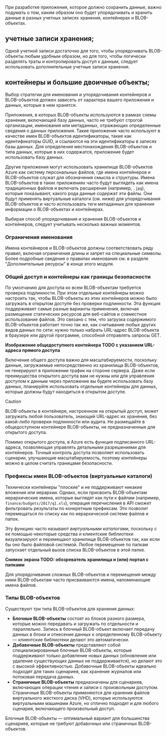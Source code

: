 При разработке приложения, которое должно сохранить данные, важно подумать о том, каким образом оно будет упорядочивать и хранить данные в разных учетных записях хранения, контейнерах и BLOB-объектах.

## <a name="storage-accounts"></a>учетные записи хранения;

Одной учетной записи достаточно для того, чтобы упорядочивать BLOB-объекты любым удобным образом, но для того, чтобы логически разделять траты и контролировать доступ к данным, следует использовать дополнительные учетные записи хранения.

## <a name="containers-and-blobs"></a>контейнеры и большие двоичные объекты;

Выбор стратегии для именования и упорядочивания контейнеров и BLOB-объектов должен зависеть от характера вашего приложения и данных, которые в нем хранятся.

Приложения, в которых BLOB-объекты используются в рамках схемы хранения, включающей базу данных, часто не требуют строгой организации, именования или метаданных, отражающих определенные сведения о данных приложения. Такие приложения часто используют в качестве имен BLOB-объектов идентификаторы, такие как идентификаторы GUID, и ссылаются на эти идентификаторы в записях базы данных. Для определения местонахождения BLOB-объектов и типа данных, которые в них содержатся, приложение будет использовать базу данных.

Другие приложения могут использовать хранилище BLOB-объектов Azure как систему персональных файлов, где имена контейнеров и BLOB-объектов служат для обозначения смысла и структуры. Имена BLOB-объектов в таких приложениях часто будут выглядеть как имена традиционных файлов и включать расширения (например, `.jpg`), которые показывают, какого рода данные содержат эти файлы. Они будут применять виртуальные каталоги (см. ниже) для упорядочивания BLOB-объектов и часто использовать теги метаданных для хранения информации о BLOB-объектах и контейнерах.

Выбирая способ упорядочивания и хранения BLOB-объектов и контейнеров, следует учитывать несколько важных моментов.

### <a name="naming-limitations"></a>Ограничения именования

Имена контейнеров и BLOB-объектов должны соответствовать ряду правил, включая ограничения длины и запрет на специальные символы. Более подробные сведения о правилах именования см. в разделе "Дополнительные ресурсы" в конце этого модуля.

### <a name="public-access-and-containers-as-security-boundaries"></a>Общий доступ и контейнеры как границы безопасности

По умолчанию для доступа ко всем BLOB-объектам требуется проверка подлинности. При этом отдельные контейнеры можно настроить так, чтобы BLOB-объекты из этих контейнеров можно было загружать в открытом доступе без проверки подлинности. Эта функция поддерживает самые разные варианты применения, включая размещение статических ресурсов для веб-сайтов и совместное использование файлов. Это связано с тем, что загрузка содержимого BLOB-объектов работает точно так же, как считывание любых других видов данных по сети: нужно только набрать URL-адрес BLOB-объекта в браузере или другой программе, способной отправлять запросы GET.

**Изображение общедоступного контейнера TODO с указанием URL-адреса прямого доступа**

Включение общего доступа важно для масштабируемости, поскольку данные, загружаемые непосредственно из хранилища BLOB-объектов, не генерируют в приложении трафик на стороне сервера. Даже если преимущества открытого доступа вам не нужны или для управления доступом к данным через приложение вы будете использовать базу данных, планируйте использовать отдельные контейнеры для данных, которые должны будут находиться в открытом доступе.

> [!CAUTION]
> BLOB-объекты в контейнере, настроенном на открытый доступ, может загружать любой пользователь, знающий URL-адрес их хранения, без какой-либо проверки подлинности или аудита. Не размещайте в общедоступном контейнере BLOB-объекты, не предназначенные для открытого доступа.

Помимо открытого доступа, в Azure есть функция подписанного URL-адреса, позволяющая управлять детальными разрешениями для контейнеров. Точный контроль доступа позволяет использовать сценарии, улучшающие масштабируемость, поэтому контейнеры можно в целом считать границами безопасности.

### <a name="blob-name-prefixes-virtual-directories"></a>Префиксы имен BLOB-объектов (виртуальные каталоги)

Технически контейнеры "плоские" и не поддерживают никакие вложения или иерархии. Однако, если присвоить BLOB-объектам иерархические имена, которые выглядят как пути к файлам (например, `finance/budgets/2017/q1.xls`), операция перечисления в API сможет фильтровать результаты по конкретным префиксам. Это позволит перемещаться по списку как по иерархической системе файлов и папок.

Эту функцию часто называют *виртуальными каталогами*, поскольку с ее помощью некоторые средства и клиентские библиотеки визуализируют и перемещают хранилище BLOB-объектов так, как если бы оно было файловой системой. Любое перемещение по папкам запускает отдельный вызов списка BLOB-объектов в этой папке.

**Снимок экрана TODO: обозреватель хранилища и (или) портал с папками**

Для упорядочивания сложных BLOB-объектов и перемещения между ними BLOB-объектам часто присваиваются имена, напоминающие имена файлов.

### <a name="blob-types"></a>Типы BLOB-объектов

Существуют три типа BLOB-объектов для хранения данных:

- **Блочные BLOB-объекты** состоят из блоков разного размера, которые можно передавать и загружать по отдельности и параллельно. Запись в блочный BLOB-объект включает передачу данных в блоки и отнесение данных к определенному BLOB-объекту &mdash; клиентские библиотеки делают это автоматически.
- **Добавочные BLOB-объекты** представляют собой специализированные блочные BLOB-объекты, которые поддерживают только добавление новых данных (обновление или удаление существующих данных не поддерживается), но делают это с высокой эффективностью. Добавочные BLOB-объекты идеально подходят для таких сценариев, как хранение журналов или потоковая передача данных.
- **Страничные BLOB-объекты**  предназначены для сценариев, включающих операции чтения и записи с произвольным доступом. Страничные BLOB-объекты применяются для хранения файлов виртуального жесткого диска (VHD), которые используются виртуальными машинами Azure, но отлично подходят и для любого сценария, включающего произвольный доступ.

Блочные BLOB-объекты — оптимальный вариант для большинства сценариев, которые не требуют добавочных или страничных BLOB-объектов.